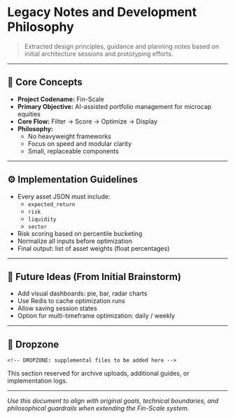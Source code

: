 # Legacy Notes and Development Philosophy

> Extracted design principles, guidance and planning notes based on initial architecture sessions and prototyping efforts.

---

## 🎯 Core Concepts

- **Project Codename:** Fin-Scale
- **Primary Objective:** AI-assisted portfolio management for microcap equities
- **Core Flow:** Filter → Score → Optimize → Display
- **Philosophy:** 
  - No heavyweight frameworks
  - Focus on speed and modular clarity
  - Small, replaceable components

---

## ⚙ Implementation Guidelines

- Every asset JSON must include:
  - `expected_return`
  - `risk`
  - `liquidity`
  - `sector`
- Risk scoring based on percentile bucketing
- Normalize all inputs before optimization
- Final output: list of asset weights (float percentages)

---

## 🧠 Future Ideas (From Initial Brainstorm)

- Add visual dashboards: pie, bar, radar charts
- Use Redis to cache optimization runs
- Allow saving session states
- Option for multi-timeframe optimization: daily / weekly

---

## 🧩 Dropzone

`<!-- DROPZONE: supplemental files to be added here -->`

This section reserved for archive uploads, additional guides, or implementation logs.

---

*Use this document to align with original goals, technical boundaries, and philosophical guardrails when extending the Fin-Scale system.*
